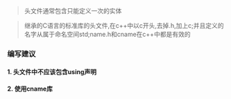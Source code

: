 > 头文件通常包含只能定义一次的实体

> 继承的C语言的标准库的头文件,在c++中以c开头,去掉.h,加上c;并且定义的名字从属于命名空间std;name.h和cname在c++中都是有效的

### 编写建议

#### 1. 头文件中不应该包含using声明

#### 2. 使用cname库
